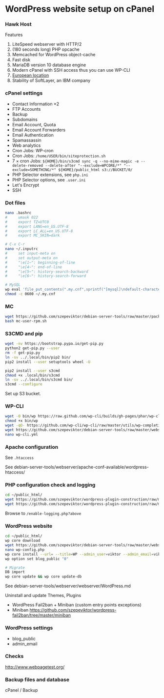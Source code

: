 # WordPress website setup on cPanel

### Hawk Host

Features

1. LiteSpeed webserver with HTTP/2
1. (180 seconds long) PHP opcache
1. Memcached for WordPress object-cache
1. Fast disk
1. MariaDB version 10 database engine
1. Modern cPanel with SSH access thus you can use WP-CLI
1. [European location](https://www.hawkhost.com/our-hosting-network/amsterdam)
1. Stability of SoftLayer, an IBM company

### cPanel settings

- Contact Information ×2
- FTP Accounts
- Backup
- Subdomains
- Email Account, Quota
- Email Account Forwarders
- Email Authentication
- Spamassassin
- Web analytics
- Cron Jobs: WP-cron
- Cron Jobs: `/home/USER/bin/siteprotection.sh`
- 7 × cron Jobs: `${HOME}/bin/s3cmd sync -q --no-mime-magic -e --delete-removed --delete-after "--exclude=WPCORE/*" "--exclude=SOMETHING/*" ${HOME}/public_html s3://BUCKET/0/`
- PHP Selector extensions, see `php.ini`
- PHP Selector options, see `.user.ini`
- Let's Encrypt
- SSH

### Dot files

```bash
nano .bashrc
#     umask 022
#     export TZ=UTC0
#     export LANG=en_US.UTF-8
#     export LC_ALL=en_US.UTF-8
#     export MC_SKIN=dark

# C-x C-r
nano ~/.inputrc
#     set input-meta on
#     set output-meta on
#     "\e[1~": beginning-of-line
#     "\e[4~": end-of-line
#     "\e[5~": history-search-backward
#     "\e[6~": history-search-forward

# MySQL
wp eval 'file_put_contents(".my.cnf",sprintf("[mysql]\ndefault-character-set = utf8\nuser = %s\npassword = \"%s\"\n",DB_USER,DB_PASSWORD));'
chmod -c 0600 ~/.my.cnf
```

### MC

```bash
wget https://github.com/szepeviktor/debian-server-tools/raw/master/package/mc-user-rpm.sh
bash mc-user-rpm.sh
```

### S3CMD and pip

```bash
wget -nv https://bootstrap.pypa.io/get-pip.py
python2 get-pip.py --user
rm -f get-pip.py
ln -sv ../.local/bin/pip2 bin/
pip2 install --user setuptools wheel -U

pip2 install --user s3cmd
chmod +x .local/bin/s3cmd
ln -sv ../.local/bin/s3cmd bin/
s3cmd --configure
```

Set up S3 bucket.

### WP-CLI

```bash
wget -O bin/wp https://raw.github.com/wp-cli/builds/gh-pages/phar/wp-cli.phar
chmod +x bin/wp
wget -qO- https://github.com/wp-cli/wp-cli/raw/master/utils/wp-completion.bash >> ~/.bashrc
wget https://github.com/szepeviktor/debian-server-tools/raw/master/webserver/wp-cli.yml
nano wp-cli.yml
```

### Apache configuration

See `.htaccess`

See debian-server-tools/webserver/apache-conf-available/wordpress-htaccess/

### PHP configuration check and logging

```bash
cd ~/public_html/
wget https://github.com/szepeviktor/wordpress-plugin-construction/raw/master/shared-hosting-aid/php-vars.php
wget https://github.com/szepeviktor/wordpress-plugin-construction/raw/master/shared-hosting-aid/enable-logging.php
```

Browse to `/enable-logging.php?above`

### WordPress website

```bash
cd ~/public_html/
wp core download
wget https://github.com/szepeviktor/debian-server-tools/raw/master/webserver/wp-config.php
nano wp-config.php
wp core install --url= --title=WP --admin_user=viktor --admin_email=viktor@szepe.net --skip-email --admin_password=
wp option set blog_public "0"

# Migrate
DB import
wp core update && wp core update-db
```

See debian-server-tools/webserver/webserver/WordPress.md

Uninstall and update Themes, Plugins

- WordPress Fail2ban + Miniban (custom entry points exceptions)
- Miniban https://github.com/szepeviktor/wordpress-fail2ban/tree/master/miniban

### WordPress settings

- blog_public
- admin_email

### Checks

http://www.webpagetest.org/

### Backup files and database

cPanel / Backup
